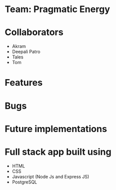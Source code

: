 # Team: Pragmatic Energy

# Collaborators
- Akram 
- Deepali Patro
- Tales
- Tom

# Features

# Bugs

# Future implementations

# Full stack app built using
- HTML
- CSS
- Javascript (Node Js and Express JS)
- PostgreSQL
